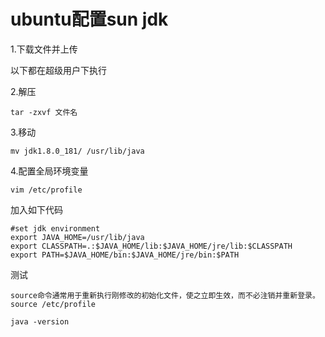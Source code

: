 # ubuntu配置sun jdk

1.下载文件并上传

以下都在超级用户下执行

2.解压

```
tar -zxvf 文件名
```

3.移动

```
mv jdk1.8.0_181/ /usr/lib/java
```

4.配置全局环境变量

```
vim /etc/profile
```

加入如下代码

```
#set jdk environment  
export JAVA_HOME=/usr/lib/java
export CLASSPATH=.:$JAVA_HOME/lib:$JAVA_HOME/jre/lib:$CLASSPATH  
export PATH=$JAVA_HOME/bin:$JAVA_HOME/jre/bin:$PATH 
```

测试

```
source命令通常用于重新执行刚修改的初始化文件，使之立即生效，而不必注销并重新登录。
source /etc/profile

java -version
```

 